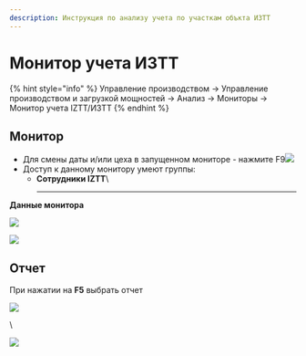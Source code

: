 ```yaml
---
description: Инструкция по анализу учета по участкам объкта ИЗТТ
---
```


# Монитор учета ИЗТТ

{% hint style="info" %}
Управление производством → Управление производством и загрузкой мощностей → Анализ → Мониторы → Монитор учета IZTT/ИЗТТ
{% endhint %}

## **Монитор**

* Для смены даты и/или цеха в запущенном мониторе - нажмите F9![](<../../.gitbook/assets/1 (144).png>)
* Доступ к данному монитору умеют группы:
  * **Сотрудники IZTT**\
    ****

**Данные монитора**

![](<../../.gitbook/assets/image (45).png>)

![](<../../.gitbook/assets/3 (99).png>)

## Отчет

При нажатии на **F5** выбрать отчет

![](<../../.gitbook/assets/2 (7).png>)

\


![](<../../.gitbook/assets/image (58).png>)
